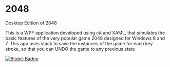 # 2048
Desktop Edition of 2048

This is a WPF application developed using c# and XAML, that simulates the basic features of the very popular game 2048 designed for Windows  8 and 7. This app uses stack to save the instances of the game for each key stroke, so that you can UNDO the game to any previous state


[![Bitdeli Badge](https://d2weczhvl823v0.cloudfront.net/KarthikMAM/2048/trend.png)](https://bitdeli.com/free "Bitdeli Badge")

